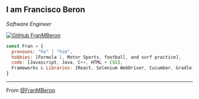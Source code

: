 <h2>I am Francisco Beron</h2>
<p><em>Software Engineer</em></p>

[![GitHub FranMBeron](https://img.shields.io/github/followers/FranMBeron?style=social)](https://github.com/FranMBeron)

```javascript
const Fran = {
  pronouns: "he" | "him",
  hobbies: [Formula 1, Motor Sports, football, and surf practice],
  code: [Javascript, Java, C++, HTML + CSS],
  Frameworks & Libraries: [React, Selenium WebDriver, Cucumber, Gradle]
}
```

---

From [@FranMBeron](https://github.com/FranMBeron)

<!--
**FranMBeron/FranMBeron** is a ✨ _special_ ✨ repository because its `README.md` (this file) appears on your GitHub profile.

Here are some ideas to get you started:

- 🔭 I’m currently working on ...
- 🌱 I’m currently learning ...
- 👯 I’m looking to collaborate on ...
- 🤔 I’m looking for help with ...
- 💬 Ask me about ...
- 📫 How to reach me: ...
- 😄 Pronouns: ...
- ⚡ Fun fact: ...
-->
